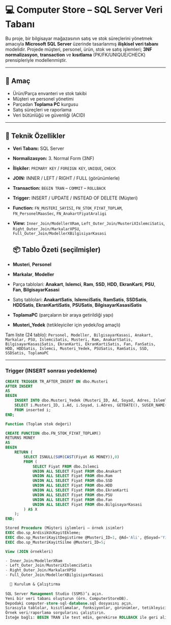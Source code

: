 # 💻 Computer Store – SQL Server Veri Tabanı

Bu proje, bir bilgisayar mağazasının satış ve stok süreçlerini yönetmek amacıyla **Microsoft SQL Server** üzerinde tasarlanmış **ilişkisel veri tabanı** modelidir. Projede müşteri, personel, ürün, stok ve satış işlemleri; **3NF normalizasyon**, **transaction** ve **kısıtlama** (PK/FK/UNIQUE/CHECK) prensipleriyle modellenmiştir.

---

## 🎯 Amaç
- Ürün/Parça envanteri ve stok takibi  
- Müşteri ve personel yönetimi  
- Parçadan **Toplama PC** kurgusu  
- Satış süreçleri ve raporlama  
- Veri bütünlüğü ve güvenliği (ACID)

---

## 🧱 Teknik Özellikler
- **Veri Tabanı:** SQL Server  
- **Normalizasyon:** 3. Normal Form (3NF)  
- **İlişkiler:** `PRIMARY KEY` / `FOREIGN KEY`, `UNIQUE`, `CHECK`  
- **JOIN:** INNER / LEFT / RIGHT / FULL (görünümlerle)  
- **Transaction:** `BEGIN TRAN` – `COMMIT` – `ROLLBACK`  
- **Trigger:** INSERT / UPDATE / INSTEAD OF DELETE (Müşteri)  
- **Function:** `FN_MUSTERI_SAYISI`, `FN_STOK_FIYAT_TOPLAM`, `FN_PersonelMaasSec`, `FN_AnakartFiyatAraligi`  
- **View:** `Inner_Join/ModellerXRam`, `Left_Outer_Join/MusteriXIslemciSatis`, `Right_Outer_Join/MarkalarXPSU`, `Full_Outer_Join/ModellerXBilgisiyarKasasi`

  ## 📦 Tablo Özeti (seçilmişler)
- **Musteri**, **Personel**  
- **Markalar**, **Modeller**  
- Parça tablolari: **Anakart**, **Islemci**, **Ram**, **SSD**, **HDD**, **EkranKarti**, **PSU**, **Fan**, **BilgisayarKasasi**  
- Satış tablolari: **AnakartSatis**, **IslemciSatis**, **RamSatis**, **SSDSatis**, **HDDSatis**, **EkranKartiSatis**, **PSUSatis**, **BilgisayarKasasiSatis**  
- **ToplamaPC** (parçaların bir araya getirildiği yapı)  
- **Musteri_Yedek** (tetikleyiciler için yedek/log amaçlı)

Tam liste (24 tablo): `Personel, Modeller, BilgisayarKasasi, Anakart, Markalar, PSU, IslemciSatis, Musteri, Ram, AnakartSatis, BilgisayarKasasiSatis, EkranKarti, EkranKartiSatis, Fan, FanSatis, HDD, HDDSatis, Islemci, Musteri_Yedek, PSUSatis, RamSatis, SSD, SSDSatis, ToplamaPC`

---

### Trigger (INSERT sonrası yedekleme)
```sql
CREATE TRIGGER TR_AFTER_INSERT ON dbo.Musteri
AFTER INSERT
AS
BEGIN
    INSERT INTO dbo.Musteri_Yedek (Musteri_ID, Ad, Soyad, Adres, IslemTarihi, IslemKullanici, SilindiMi)
    SELECT i.Musteri_ID, i.Ad, i.Soyad, i.Adres, GETDATE(), SUSER_NAME(), 0
    FROM inserted i;
END;

Function (Toplam stok değeri)

CREATE FUNCTION dbo.FN_STOK_FIYAT_TOPLAM()
RETURNS MONEY
AS
BEGIN
    RETURN (
        SELECT ISNULL(SUM(CAST(Fiyat AS MONEY)),0)
        FROM (
            SELECT Fiyat FROM dbo.Islemci
            UNION ALL SELECT Fiyat FROM dbo.Anakart
            UNION ALL SELECT Fiyat FROM dbo.Ram
            UNION ALL SELECT Fiyat FROM dbo.SSD
            UNION ALL SELECT Fiyat FROM dbo.HDD
            UNION ALL SELECT Fiyat FROM dbo.EkranKarti
            UNION ALL SELECT Fiyat FROM dbo.PSU
            UNION ALL SELECT Fiyat FROM dbo.Fan
            UNION ALL SELECT Fiyat FROM dbo.BilgisayarKasasi
        ) AS X
    );
END;

Stored Procedure (Müşteri işlemleri – örnek isimler)
EXEC dbo.sp_ArdisikUcKayitEkleme;
EXEC dbo.sp_MusteriKayitDegistirme @Musteri_ID=1, @Ad='Ali', @Soyad='Yılmaz';
EXEC dbo.sp_MusteriKayitSilme @Musteri_ID=5;

View (JOIN örnekleri)

- Inner_Join/ModellerXRam
- Left_Outer_Join/MusteriXIslemciSatis
- Right_Outer_Join/MarkalarXPSU
- Full_Outer_Join/ModellerXBilgisiyarKasasi

  🚀 Kurulum & Çalıştırma
  
SQL Server Management Studio (SSMS)’ı açın.
Yeni bir veri tabanı oluşturun (örn. ComputerStoreDB).
Depodaki computer-store-sql-database.sql dosyasını açın.
Sırasıyla tablolar, kısıtlamalar, fonksiyonlar, görünümler, tetikleyiciler ve prosedürleri oluşturan scriptleri çalıştırın.
Örnek veri/raporlama sorgularını çalıştırın.
İsteğe bağlı: BEGIN TRAN ile test edin, gerekirse ROLLBACK ile geri alın.








